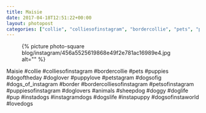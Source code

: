```yaml
---
title: Maisie
date: 2017-04-18T12:51:22+00:00
layout: photopost
categories: ["collie", "colliesofinstagram", "bordercollie", "pets", "puppies", "dogoftheday", "doglover", "puppylove", "petstagram", "dogsofig", "dogs_of_instagram", "border", "bordercolliesofinstagram", "petsofinstagram", "puppiesofinstagram", "doglovers", "animals", "sheepdog", "doggy", "doglife", "pup", "instadogs", "instagramdogs", "dogslife", "instapuppy", "dogsofinstaworld", "lovedogs", "photos", "instagram"]
---
```


<figure class="photo photo--square">
  {% picture photo-square blog/instagram/456a5525619868e49f2e781ac16989e4.jpg alt="" %}
</figure>

Maisie
#collie #colliesofinstagram #bordercollie #pets #puppies #dogoftheday #doglover #puppylove #petstagram #dogsofig #dogs_of_instagram #border #bordercolliesofinstagram #petsofinstagram #puppiesofinstagram #doglovers #animals #sheepdog #doggy #doglife #pup #instadogs #instagramdogs #dogslife #instapuppy #dogsofinstaworld #lovedogs
